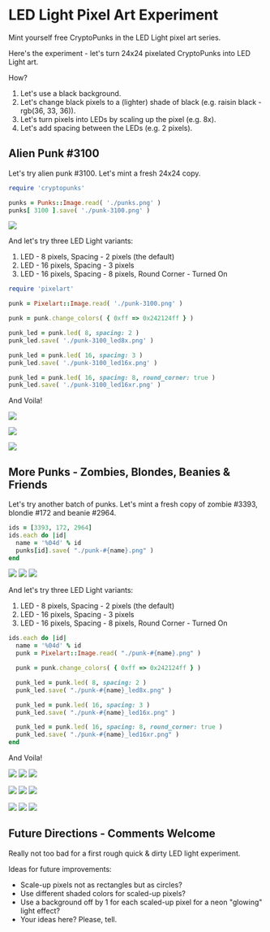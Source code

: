 # LED Light Pixel Art Experiment


Mint yourself free CryptoPunks in the LED Light pixel art series.


Here's the experiment - let's turn 24x24 pixelated CryptoPunks
into LED Light art.

How?

1. Let's use a black background.
2. Let's change black pixels to a (lighter) shade of black (e.g. raisin black - rgb(36, 33, 36)).
3. Let's turn pixels into LEDs by scaling up the pixel (e.g. 8x).
4. Let's add spacing between the LEDs (e.g. 2 pixels).




## Alien Punk #3100


Let's try alien punk #3100. Let's mint a fresh 24x24 copy.



``` ruby
require 'cryptopunks'

punks = Punks::Image.read( './punks.png' )
punks[ 3100 ].save( './punk-3100.png' )
```

![](i/punk-3100.png)


And let's try three LED Light variants:

1.  LED - 8 pixels, Spacing - 2 pixels   (the default)
2.  LED - 16 pixels, Spacing - 3 pixels
3.  LED - 16 pixels, Spacing - 8 pixels, Round Corner - Turned On


``` ruby
require 'pixelart'

punk = Pixelart::Image.read( './punk-3100.png' )

punk = punk.change_colors( { 0xff => 0x242124ff } )

punk_led = punk.led( 8, spacing: 2 )
punk_led.save( './punk-3100_led8x.png' )

punk_led = punk.led( 16, spacing: 3 )
punk_led.save( './punk-3100_led16x.png' )

punk_led = punk.led( 16, spacing: 8, round_corner: true )
punk_led.save( './punk-3100_led16xr.png' )
```

And Voila!


![](i/punk-3100_led8x.png)

![](i/punk-3100_led16x.png)

![](i/punk-3100_led16xr.png)




## More Punks - Zombies, Blondes, Beanies & Friends

Let's try another batch of punks.
Let's mint a fresh copy of zombie #3393, blondie #172
and beanie #2964.


``` ruby
ids = [3393, 172, 2964]
ids.each do |id|
  name = '%04d' % id
  punks[id].save( "./punk-#{name}.png" )
end
```

![](i/punk-3393.png)
![](i/punk-0172.png)
![](i/punk-2964.png)


And let's try three LED Light variants:

1.  LED - 8 pixels, Spacing - 2 pixels   (the default)
2.  LED - 16 pixels, Spacing - 3 pixels
3.  LED - 16 pixels, Spacing - 8 pixels, Round Corner - Turned On


``` ruby
ids.each do |id|
  name = '%04d' % id
  punk = Pixelart::Image.read( "./punk-#{name}.png" )

  punk = punk.change_colors( { 0xff => 0x242124ff } )

  punk_led = punk.led( 8, spacing: 2 )
  punk_led.save( "./punk-#{name}_led8x.png" )

  punk_led = punk.led( 16, spacing: 3 )
  punk_led.save( "./punk-#{name}_led16x.png" )

  punk_led = punk.led( 16, spacing: 8, round_corner: true )
  punk_led.save( "./punk-#{name}_led16xr.png" )
end
```

And Voila!


![](i/punk-3393_led8x.png)
![](i/punk-0172_led8x.png)
![](i/punk-2964_led8x.png)

![](i/punk-3393_led16x.png)
![](i/punk-0172_led16x.png)
![](i/punk-2964_led16x.png)

![](i/punk-3393_led16xr.png)
![](i/punk-0172_led16xr.png)
![](i/punk-2964_led16xr.png)



##  Future Directions - Comments Welcome

Really not too bad for a first rough quick & dirty LED light experiment.


Ideas for future improvements:

- Scale-up pixels not as rectangles but as circles?
- Use different shaded colors for scaled-up pixels?
- Use a background off by 1 for each scaled-up pixel for a neon "glowing" light effect?
- Your ideas here?  Please, tell.


